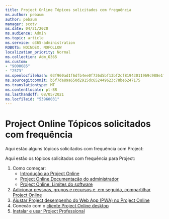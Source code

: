 ```yaml
---
title: Project Online Tópicos solicitados com frequência
ms.author: pebaum
author: pebaum
manager: scotv
ms.date: 04/21/2020
ms.audience: Admin
ms.topic: article
ms.service: o365-administration
ROBOTS: NOINDEX, NOFOLLOW
localization_priority: Normal
ms.collection: Adm_O365
ms.custom:
- "9000685"
- "2573"
ms.openlocfilehash: 03f960ad1f6dfb4ee0f736d5bf13bf2cf81943011969c988e1f49e9dfa12ea84
ms.sourcegitcommit: b5f7da89a650d2915dc652449623c78be6247175
ms.translationtype: MT
ms.contentlocale: pt-BR
ms.lasthandoff: 08/05/2021
ms.locfileid: "53960031"
---
```

# <a name="project-online-frequently-requested-topics"></a>Project Online Tópicos solicitados com frequência

Aqui estão alguns tópicos solicitados com frequência com Project:

Aqui estão os tópicos solicitados com frequência para Project:
1.  Como começar: 
    -   [Introdução ao Project Online](https://docs.microsoft.com/projectonline/get-started-with-project-online) 
    -   [Project Online Documentação do administrador](https://docs.microsoft.com/projectonline/project-online) 
    -   [Project Online: Limites do software](https://docs.microsoft.com/ProjectOnline/project-online-software-boundaries-and-limits) 
2.  [Adicionar pessoas, grupos e recursos e, em seguida, compartilhar Project Online](https://docs.microsoft.com/projectonline/step-2-add-people-to-project-online) 
3.  [Ajustar Project desempenho do Web App (PWA) no Project Online](https://docs.microsoft.com/projectonline/tune-project-online-performance)
4.  Conexão com o [cliente Project Online desktop](https://docs.microsoft.com/projectonline/connect-to-project-online-with-the-project-online-desktop-client) 
5.  [Instalar e usar Project Professional](https://support.office.com/article/install-project-7059249b-d9fe-4d61-ab96-5c5bf435f281) 
